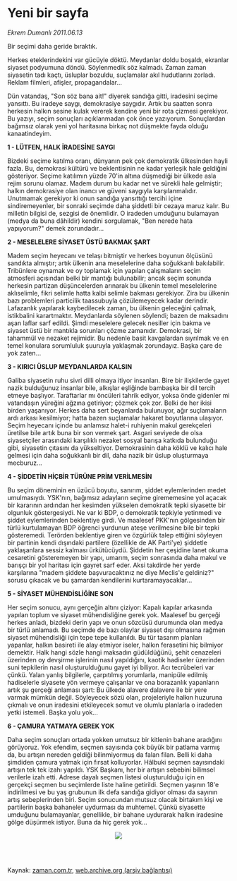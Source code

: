 # Yeni bir sayfa

*Ekrem Dumanlı 2011.06.13*

<td class="columnist-detail">
<p>Bir seçimi daha geride bıraktık.</p>
<p>
<div id="haberMetinDiv">
<p>Herkes eteklerindekini var gücüyle döktü. Meydanlar doldu boşaldı, ekranlar siyaset podyumuna döndü. Söylenmedik söz kalmadı. Zaman zaman siyasetin tadı kaçtı, üsluplar bozuldu, suçlamalar akıl hudutlarını zorladı. Reklam filmleri, afişler, propagandalar...
<p> Dün vatandaş, "Son söz bana ait!" diyerek sandığa gitti, iradesini seçime yansıttı. Bu iradeye saygı, demokrasiye saygıdır. Artık bu saatten sonra herkesin halkın sesine kulak vererek kendine yeni bir rota çizmesi gerekiyor. Bu yazıyı, seçim sonuçları açıklanmadan çok önce yazıyorum. Sonuçlardan bağımsız olarak yeni yol haritasına birkaç not düşmekte fayda olduğu kanaatindeyim.
<p><b>1 - LÜTFEN, HALK İRADESİNE SAYGI
</b>
<p>Bizdeki seçime katılma oranı, dünyanın pek çok demokratik ülkesinden hayli fazla. Bu, demokrasi kültürü ve beklentisinin ne kadar yerleşik hale geldiğini gösteriyor. Seçime katılımın yüzde 70'in altına düşmediği bir ülkede asla rejim sorunu olamaz. Madem durum bu kadar net ve sürekli hale gelmiştir; halkın demokrasiye olan inancı ve güveni saygıyla karşılanmalıdır. Unutmamak gerekiyor ki onun sandığa yansıttığı tercihi içine sindiremeyenler, bir sonraki seçimde daha şiddetli bir cezaya maruz kalır. Bu milletin bilgisi de, sezgisi de önemlidir. O iradeden umduğunu bulamayan (medya da buna dâhildir) kendini sorgulamak, "Ben nerede hata yapıyorum?" demek zorundadır...
<p><b>2 - MESELELERE SİYASET ÜSTÜ BAKMAK ŞART
</b>
<p>Madem seçim heyecanı ve telaşı bitmiştir ve herkes boyunun ölçüsünü sandıkta almıştır; artık ülkenin ana meselelerine daha soğukkanlı bakılabilir. Tribünlere oynamak ve oy toplamak için yapılan çalışmaların seçim atmosferi açısından belki bir mantığı bulunabilir; ancak seçim sonunda herkesin partizan düşüncelerden arınarak bu ülkenin temel meselelerine aklıselimle, fikri selimle hatta kalbi selimle bakması gerekiyor. Zira bu ülkenin bazı problemleri particilik taassubuyla çözülemeyecek kadar derindir. Lafazanlık yapılarak kaybedilecek zaman, bu ülkenin geleceğini çalmak, istikbalini karartmaktır. Meydanlarda söylenen söylendi; bazen de maksadını aşan laflar sarf edildi. Şimdi meselelere gelecek nesiller için bakma ve siyaset üstü bir mantıkla sorunları çözme zamanıdır. Demokrasi, bir tahammül ve nezaket rejimidir. Bu nedenle basit kavgalardan sıyrılmak ve en temel konulara sorumluluk şuuruyla yaklaşmak zorundayız. Başka çare de yok zaten...
<p><b>3 - KIRICI ÜSLUP MEYDANLARDA KALSIN
</b>
<p>Galiba siyasetin ruhu sivri dilli olmaya itiyor insanları. Bire bir ilişkilerde gayet nazik bulduğunuz insanlar bile, alkışlar eşliğinde bambaşka bir dil tercih etmeye başlıyor. Taraftarlar mı öncüleri tahrik ediyor, yoksa önde gidenler mi vatandaşın yüreğini ağzına getiriyor; çözmek çok zor. Belki de her ikisi birden yaşanıyor. Herkes daha sert beyanlarda bulunuyor, ağır suçlamaların ardı arkası kesilmiyor; hatta bazen suçlamalar hakaret boyutlarına ulaşıyor. Seçim heyecanı içinde bu anlamsız halet-i ruhiyenin makul gerekçeleri üretilse bile artık buna bir son vermek şart. Asgari seviyede de olsa siyasetçiler arasındaki karşılıklı nezaket sosyal barışa katkıda bulunduğu gibi, siyasetin çıtasını da yükseltiyor. Demokrasinin daha köklü ve kalıcı hale gelmesi için daha soğukkanlı bir dil, daha nazik bir üslup oluşturmaya mecburuz...
<p><b>4 - ŞİDDETİN HİÇBİR TÜRÜNE PRİM VERİLMESİN
</b>
<p>Bu seçim döneminin en üzücü boyutu, sanırım, şiddet eylemlerinden medet umulmasıydı. YSK'nın, bağımsız adayların seçime girememesine yol açacak bir kararının ardından her kesimden yükselen demokratik tepki siyasette bir olgunluk göstergesiydi. Ne var ki BDP, o demokratik tepkiyle yetinmedi ve şiddet eylemlerinden beklentiye girdi. Ve maalesef PKK'nın gölgesinden bir türlü kurtulamayan BDP öğrenci yurdunun ateşe verilmesine bile bir tepki gösteremedi. Terörden beklentiye giren ve özgürlük talep ettiğini söyleyen bir partinin kendi dışındaki partilere (özellikle de AK Parti'ye) şiddetle yaklaşanlara sessiz kalması ürkütücüydü. Şiddetin her çeşidine lanet okuma cesaretini gösteremeyen bir yapı, umarım, seçim sonrasında daha makul ve barışçı bir yol haritası için gayret sarf eder. Aksi takdirde her yerde karşılarına "madem şiddete başvuracaktınız ne diye Meclis'e geldiniz?" sorusu çıkacak ve bu şamardan kendilerini kurtaramayacaklar...
<p><b>5 - SİYASET MÜHENDİSLİĞİNE SON
</b>
<p>Her seçim sonucu, aynı gerçeğin altını çiziyor: Kapalı kapılar arkasında yapılan toplum ve siyaset mühendisliğine gerek yok. Maalesef bu gerçeği herkes anladı, bizdeki derin yapı ve onun sözcüsü durumunda olan medya bir türlü anlamadı. Bu seçimde de bazı olaylar siyaset dışı olmasına rağmen siyaset mühendisliği için tepe tepe kullanıldı. Bu tür tasarım planları yapanlar, halkın basireti ile alay etmiyor iseler, halkın ferasetini hiç bilmiyor demektir. Halk hangi sözle hangi maksadın güdüldüğünü, şehit cenazeleri üzerinden oy devşirme işlerinin nasıl yapıldığını, kaotik hadiseler üzerinden suni tepkilerin nasıl oluşturulduğunu gayet iyi biliyor. Acı tecrübeleri var çünkü. Yalan yanlış bilgilerle, çarpıtılmış yorumlarla, manipüle edilmiş hadiselerle siyasete yön vermeye çalışanlar ve ona borazanlık yapanların artık şu gerçeği anlaması şart: Bu ülkede alavere dalavere ile bir yere varmak mümkün değil. Söyleyecek sözü olan, projeleriyle halkın huzuruna çıkmalı ve onun iradesini etkileyecek somut ve olumlu planlarla o iradeden yetki istemeli. Başka yolu yok...
<p><b>6 - ÇAMURA YATMAYA GEREK YOK
</b>
<p>Daha seçim sonuçları ortada yokken umutsuz bir kitlenin bahane aradığını görüyoruz. Yok efendim, seçmen sayısında çok büyük bir patlama varmış da, bu artışın nereden geldiği bilinmiyormuş da falan filan. Belli ki daha şimdiden çamura yatmak için fırsat kolluyorlar. Hâlbuki seçmen sayısındaki artışın tek tek izahı yapıldı. YSK Başkanı, her bir artışın sebebini bilimsel verilerle izah etti. Adrese dayalı seçmen listesi oluşturulduğu için en gerçekçi seçmen bu seçimlerde liste haline getirildi. Seçmen yaşının 18'e indirilmesi ve bu yaş grubunun ilk defa sandığa gidiyor olması da sayının artış sebeplerinden biri. Seçim sonucundan mutsuz olacak birtakım kişi ve partilerin başka bahaneler uydurması da muhtemel. Çünkü siyasette umduğunu bulamayanlar, genellikle, bir bahane uydurarak halkın iradesine gölge düşürmek istiyor. Buna da hiç gerek yok...
<p>
<p>
<p align="center"><img border="0" src="http://web.archive.org/web/20110902073224im_/http://medya.zaman.com.tr/2011/06/13/tiraj.png"/>
<p></p></p></p></p></p></p></p></p></p></p></p></p></p></p></p></p></p></p></div>
</p>


<p><br>
		 </br></p></td>

Kaynak: [zaman.com.tr](http://zaman.com.tr/yazar.do?yazino=1146189), [web.archive.org (arşiv bağlantısı)](http://web.archive.org/web/20110902073224/http://zaman.com.tr:80/yazar.do?yazino=1146189)
